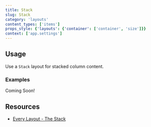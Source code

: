 ```yaml
---
title: Stack
slug: Stack
category: 'layouts'
content_types: ['items']
props_style: {'layouts': {'container': ['container', 'size']}}
context: ['app.settings']
---
```


## Usage

Use a `Stack` layout for stacked column content.

### Examples

<p class="feedback bare emoji:default">Coming Soon!</p>

## Resources

- [Every Layout - The Stack](https://every-layout.dev/layouts/stack/)
